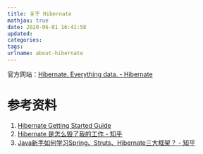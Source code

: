 ```yaml
---
title: 关于 Hibernate
mathjax: true
date: 2020-06-01 16:41:58
updated:
categories:
tags:
urlname: about-hibernate
---
```




<!-- more -->

官方网站：[Hibernate. Everything data. - Hibernate](https://hibernate.org/)





# 参考资料

1. [Hibernate Getting Started Guide](https://docs.jboss.org/hibernate/orm/5.1/quickstart/html_single/)
2. [Hibernate 是怎么毁了我的工作 - 知乎](https://zhuanlan.zhihu.com/p/22549439)
3. [Java新手如何学习Spring、Struts、Hibernate三大框架？ - 知乎](https://www.zhihu.com/question/21142149/answer/1133456737)